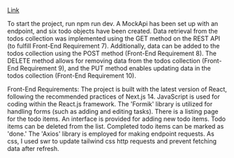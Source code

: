 [Link](https://main--curious-beignet-6d462b.netlify.app/)



To start the project, run npm run dev. A MockApi has been set up with an endpoint, and six todo objects have been created. Data retrieval from the todos collection was implemented using the GET method on the REST API (to fulfill Front-End Requirement 7). Additionally, data can be added to the todos collection using the POST method (Front-End Requirement 8). The DELETE method allows for removing data from the todos collection (Front-End Requirement 9), and the PUT method enables updating data in the todos collection (Front-End Requirement 10).

Front-End Requirements:
The project is built with the latest version of React, following the recommended practices of Next.js 14.
JavaScript is used for coding within the React.js framework.
The 'Formik' library is utilized for handling forms (such as adding and editing tasks).
There is a listing page for the todo items.
An interface is provided for adding new todo items.
Todo items can be deleted from the list.
Completed todo items can be marked as 'done.'
The 'Axios' library is employed for making endpoint requests.
As css, I used swr to update tailwind css http requests and prevent fetching data after refresh.
